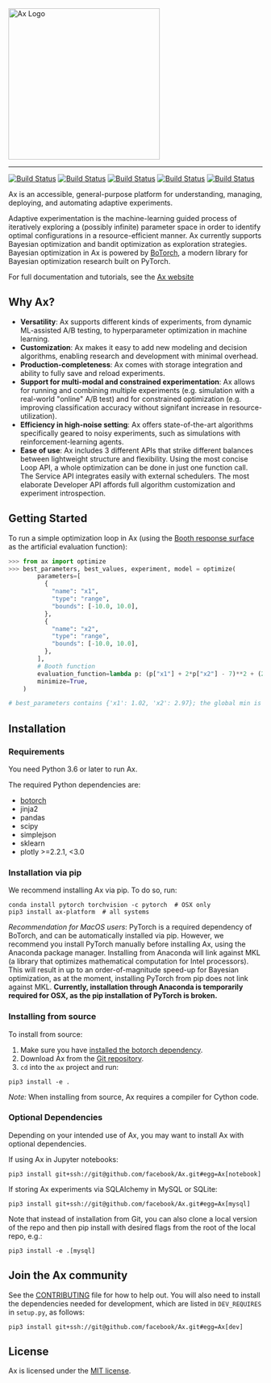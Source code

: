 <img width="300" src="website/static/img/ax_logo_lockup.svg" alt="Ax Logo" />

<hr/>

[![Build Status](https://img.shields.io/pypi/v/ax-platform.svg)](https://pypi.org/project/ax-platform/)
[![Build Status](https://img.shields.io/pypi/pyversions/ax-platform.svg)](https://pypi.org/project/ax-platform/)
[![Build Status](https://img.shields.io/pypi/wheel/ax-platform.svg)](https://pypi.org/project/ax-platform/)
[![Build Status](https://travis-ci.com/facebook/Ax.svg?token=m8nxq4QpA9U383aZWDyF&branch=master)](https://travis-ci.com/facebook/Ax)
[![Build Status](https://img.shields.io/badge/license-MIT-green.svg)](LICENSE.md)

Ax is an accessible, general-purpose platform for understanding, managing,
deploying, and automating adaptive experiments.

Adaptive experimentation is the machine-learning guided process of iteratively
exploring a (possibly infinite) parameter space in order to identify optimal
configurations in a resource-efficient manner. Ax currently supports Bayesian
optimization and bandit optimization as exploration strategies. Bayesian
optimization in Ax is powered by [BoTorch](https://github.com/facebookexternal/botorch),
a modern library for Bayesian optimization research built on PyTorch.

For full documentation and tutorials, see the [Ax website](https://ax.dev)

## Why Ax?

* **Versatility**: Ax supports different kinds of experiments, from dynamic ML-assisted A/B testing, to hyperparameter optimization in machine learning.
* **Customization**: Ax makes it easy to add new modeling and decision algorithms, enabling research and development with minimal overhead.
* **Production-completeness**: Ax comes with storage integration and ability to fully save and reload experiments.
* **Support for multi-modal and constrained experimentation**: Ax allows for running and combining multiple experiments (e.g. simulation with a real-world "online" A/B test) and for constrained optimization (e.g. improving classification accuracy without signifant increase in resource-utilization).
* **Efficiency in high-noise setting**: Ax offers state-of-the-art algorithms specifically geared to noisy experiments, such as simulations with reinforcement-learning agents.
* **Ease of use**: Ax includes 3 different APIs that strike different balances between lightweight structure and flexibility. Using the most concise Loop API, a whole optimization can be done in just one function call. The Service API integrates easily with external schedulers. The most elaborate Developer API affords full algorithm customization and experiment introspection.

## Getting Started

To run a simple optimization loop in Ax (using the
[Booth response surface](https://www.sfu.ca/~ssurjano/booth.html) as the
artificial evaluation function):

```python
>>> from ax import optimize
>>> best_parameters, best_values, experiment, model = optimize(
        parameters=[
          {
            "name": "x1",
            "type": "range",
            "bounds": [-10.0, 10.0],
          },
          {
            "name": "x2",
            "type": "range",
            "bounds": [-10.0, 10.0],
          },
        ],
        # Booth function
        evaluation_function=lambda p: (p["x1"] + 2*p["x2"] - 7)**2 + (2*p["x1"] + p["x2"] - 5)**2,
        minimize=True,
    )

# best_parameters contains {'x1': 1.02, 'x2': 2.97}; the global min is (1, 3)
```

## Installation

### Requirements
You need Python 3.6 or later to run Ax.

The required Python dependencies are:

* [botorch](https://www.botorch.org)
* jinja2
* pandas
* scipy
* simplejson
* sklearn
* plotly >=2.2.1, <3.0

### Installation via pip
We recommend installing Ax via pip.
To do so, run:

```
conda install pytorch torchvision -c pytorch  # OSX only
pip3 install ax-platform  # all systems
```

*Recommendation for MacOS users*: PyTorch is a required dependency of BoTorch, and can be automatically installed via pip.
However, we recommend you install PyTorch manually before installing Ax, using the Anaconda package manager.
Installing from Anaconda will link against MKL (a library that optimizes mathematical computation for Intel processors).
This will result in up to an order-of-magnitude speed-up for Bayesian optimization, as at the moment, installing PyTorch from pip does not link against MKL. **Currently, installation through Anaconda is temporarily required for OSX, as the pip installation of PyTorch is broken.**

### Installing from source
To install from source:
1. Make sure you have [installed the botorch dependency](https://www.botorch.org/docs/getting_started/#installing-botorch).
1. Download Ax from the [Git repository](https://github.com/facebook/Ax).
1. `cd` into the `ax` project and run:

```
pip3 install -e .
```

*Note:* When installing from source, Ax requires a compiler for Cython code.

### Optional Dependencies
Depending on your intended use of Ax, you may want to install Ax with optional dependencies.

If using Ax in Jupyter notebooks:
```
pip3 install git+ssh://git@github.com/facebook/Ax.git#egg=Ax[notebook]
```
If storing Ax experiments via SQLAlchemy in MySQL or SQLite:

```
pip3 install git+ssh://git@github.com/facebook/Ax.git#egg=Ax[mysql]
```
Note that instead of installation from Git, you can also clone a local version of the repo and then pip install with desired flags from the root of the local repo, e.g.:

`pip3 install -e .[mysql]`

## Join the Ax community

See the [CONTRIBUTING](CONTRIBUTING.md) file for how to help out. You will
also need to install the dependencies needed for development, which are listed
in `DEV_REQUIRES` in `setup.py`, as follows:

```
pip3 install git+ssh://git@github.com/facebook/Ax.git#egg=Ax[dev]
```

## License

Ax is licensed under the [MIT license](LICENSE.md).
